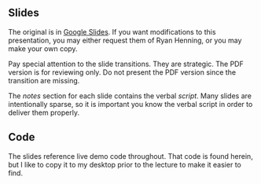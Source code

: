 ## Slides

The original is in [Google Slides](https://docs.google.com/presentation/d/1u2T-L-fqHnlXThz7BxwmbiukmnVGl5ROyAua6Cg2xr8/edit?usp=sharing). If you want modifications to this presentation, you may either request them of Ryan Henning, or you may make your own copy.

Pay special attention to the slide transitions. They are strategic. The PDF version is for reviewing only. Do not present the PDF version since the transition are missing.

The *notes* section for each slide contains the verbal *script*. Many slides are intentionally sparse, so it is important you know the verbal script in order to deliver them properly.

## Code

The slides reference live demo code throughout. That code is found herein, but I like to copy it to my desktop prior to the lecture to make it easier to find.

